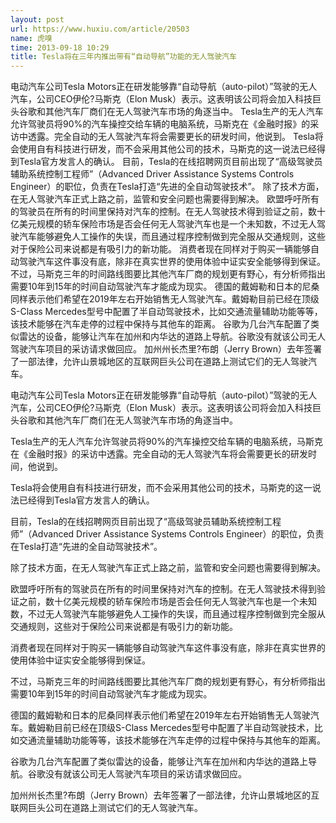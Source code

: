 ```yaml
---
layout: post
url: https://www.huxiu.com/article/20503
name: 虎嗅
time: 2013-09-18 10:29
title: Tesla将在三年内推出带有“自动导航”功能的无人驾驶汽车
---
```

电动汽车公司Tesla Motors正在研发能够靠“自动导航（auto-pilot）”驾驶的无人汽车，公司CEO伊伦?马斯克（Elon Musk）表示。这表明该公司将会加入科技巨头谷歌和其他汽车厂商们在无人驾驶汽车市场的角逐当中。 Tesla生产的无人汽车允许驾驶员将90%的汽车操控交给车辆的电脑系统，马斯克在《金融时报》的采访中透露。完全自动的无人驾驶汽车将会需要更长的研发时间，他说到。 Tesla将会使用自有科技进行研发，而不会采用其他公司的技术，马斯克的这一说法已经得到Tesla官方发言人的确认。 目前，Tesla的在线招聘网页目前出现了“高级驾驶员辅助系统控制工程师”（Advanced Driver Assistance Systems Controls Engineer）的职位，负责在Tesla打造“先进的全自动驾驶技术”。 除了技术方面，在无人驾驶汽车正式上路之前，监管和安全问题也需要得到解决。 欧盟呼吁所有的驾驶员在所有的时间里保持对汽车的控制。在无人驾驶技术得到验证之前，数十亿美元规模的轿车保险市场是否会任何无人驾驶汽车也是一个未知数，不过无人驾驶汽车能够避免人工操作的失误，而且通过程序控制做到完全服从交通规则，这些对于保险公司来说都是有吸引力的新功能。 消费者现在同样对于购买一辆能够自动驾驶汽车这件事没有底，除非在真实世界的使用体验中证实安全能够得到保证。 不过，马斯克三年的时间路线图要比其他汽车厂商的规划更有野心，有分析师指出需要10年到15年的时间自动驾驶汽车才能成为现实。 德国的戴姆勒和日本的尼桑同样表示他们希望在2019年左右开始销售无人驾驶汽车。戴姆勒目前已经在顶级S-Class Mercedes型号中配置了半自动驾驶技术，比如交通流量辅助功能等等，该技术能够在汽车走停的过程中保持与其他车的距离。 谷歌为几台汽车配置了类似雷达的设备，能够让汽车在加州和内华达的道路上导航。谷歌没有就该公司无人驾驶汽车项目的采访请求做回应。 加州州长杰里?布朗（Jerry Brown）去年签署了一部法律，允许山景城地区的互联网巨头公司在道路上测试它们的无人驾驶汽车。

电动汽车公司Tesla Motors正在研发能够靠“自动导航（auto-pilot）”驾驶的无人汽车，公司CEO伊伦?马斯克（Elon Musk）表示。这表明该公司将会加入科技巨头谷歌和其他汽车厂商们在无人驾驶汽车市场的角逐当中。

Tesla生产的无人汽车允许驾驶员将90%的汽车操控交给车辆的电脑系统，马斯克在《金融时报》的采访中透露。完全自动的无人驾驶汽车将会需要更长的研发时间，他说到。

Tesla将会使用自有科技进行研发，而不会采用其他公司的技术，马斯克的这一说法已经得到Tesla官方发言人的确认。

目前，Tesla的在线招聘网页目前出现了“高级驾驶员辅助系统控制工程师”（Advanced Driver Assistance Systems Controls Engineer）的职位，负责在Tesla打造“先进的全自动驾驶技术”。

除了技术方面，在无人驾驶汽车正式上路之前，监管和安全问题也需要得到解决。

欧盟呼吁所有的驾驶员在所有的时间里保持对汽车的控制。在无人驾驶技术得到验证之前，数十亿美元规模的轿车保险市场是否会任何无人驾驶汽车也是一个未知数，不过无人驾驶汽车能够避免人工操作的失误，而且通过程序控制做到完全服从交通规则，这些对于保险公司来说都是有吸引力的新功能。

消费者现在同样对于购买一辆能够自动驾驶汽车这件事没有底，除非在真实世界的使用体验中证实安全能够得到保证。

不过，马斯克三年的时间路线图要比其他汽车厂商的规划更有野心，有分析师指出需要10年到15年的时间自动驾驶汽车才能成为现实。

德国的戴姆勒和日本的尼桑同样表示他们希望在2019年左右开始销售无人驾驶汽车。戴姆勒目前已经在顶级S-Class Mercedes型号中配置了半自动驾驶技术，比如交通流量辅助功能等等，该技术能够在汽车走停的过程中保持与其他车的距离。

谷歌为几台汽车配置了类似雷达的设备，能够让汽车在加州和内华达的道路上导航。谷歌没有就该公司无人驾驶汽车项目的采访请求做回应。

加州州长杰里?布朗（Jerry Brown）去年签署了一部法律，允许山景城地区的互联网巨头公司在道路上测试它们的无人驾驶汽车。

